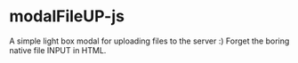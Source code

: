 # modalFileUP-js
A simple light box modal for uploading files to the server :) Forget the boring native file INPUT in HTML. 
